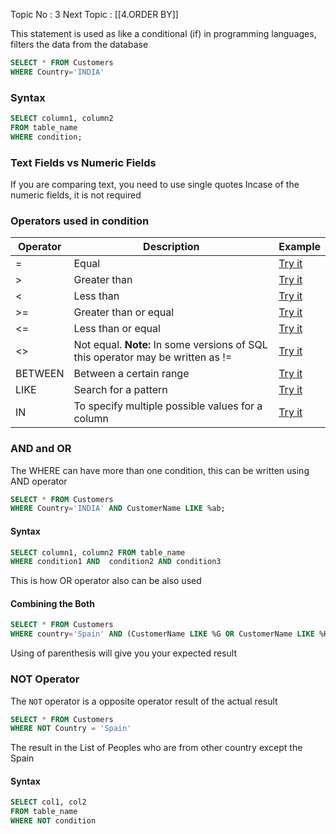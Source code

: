 Topic No : 3
Next Topic : [[4.ORDER BY]]


This statement is used as like a conditional (if) in programming languages, filters the data from the database

```SQL
SELECT * FROM Customers
WHERE Country='INDIA'
```

### Syntax

```SQL 
SELECT column1, column2
FROM table_name
WHERE condition;
```

### Text Fields vs Numeric Fields

If you are comparing text, you need to use single quotes 
Incase of the numeric fields, it is not required

### Operators used in condition

| Operator | Description                                                                     | Example                                                                             |
| -------- | ------------------------------------------------------------------------------- | ----------------------------------------------------------------------------------- |
| =        | Equal                                                                           | [Try it](https://www.w3schools.com/sql/trysql.asp?filename=trysql_op_equal_to)      |
| >        | Greater than                                                                    | [Try it](https://www.w3schools.com/sql/trysql.asp?filename=trysql_op_greater_than)  |
| <        | Less than                                                                       | [Try it](https://www.w3schools.com/sql/trysql.asp?filename=trysql_op_less_than)     |
| >=       | Greater than or equal                                                           | [Try it](https://www.w3schools.com/sql/trysql.asp?filename=trysql_op_greater_than2) |
| <=       | Less than or equal                                                              | [Try it](https://www.w3schools.com/sql/trysql.asp?filename=trysql_op_less_than2)    |
| <>       | Not equal. **Note:** In some versions of SQL this operator may be written as != | [Try it](https://www.w3schools.com/sql/trysql.asp?filename=trysql_op_not_equal_to)  |
| BETWEEN  | Between a certain range                                                         | [Try it](https://www.w3schools.com/sql/trysql.asp?filename=trysql_op_between)       |
| LIKE     | Search for a pattern                                                            | [Try it](https://www.w3schools.com/sql/trysql.asp?filename=trysql_op_like)          |
| IN       | To specify multiple possible values for a column                                | [Try it](https://www.w3schools.com/sql/trysql.asp?filename=trysql_op_in)            |

### AND and OR

The WHERE can have more than one condition, this can be written using AND operator

```SQL
SELECT * FROM Customers
WHERE Country='INDIA' AND CustomerName LIKE %ab;
```
#### Syntax

```SQL
SELECT column1, column2 FROM table_name
WHERE condition1 AND  condition2 AND condition3
```

This is how OR operator also can be also used

#### Combining the Both

```SQL
SELECT * FROM Customers
WHERE country='Spain' AND (CustomerName LIKE %G OR CustomerName LIKE %H)
```

Using of parenthesis will give you your expected result 


### NOT Operator

The `NOT` operator is a opposite operator result of the actual result

```SQL 
SELECT * FROM Customers
WHERE NOT Country = 'Spain'
```
The result in the List of Peoples who are from other country except the Spain


#### Syntax 

```SQL
SELECT col1, col2
FROM table_name
WHERE NOT condition
```
